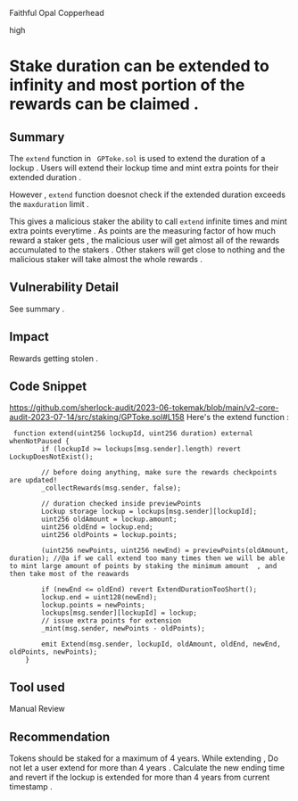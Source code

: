 Faithful Opal Copperhead

high

# Stake duration can be extended to infinity and most portion of the rewards can be claimed .
## Summary
The `extend` function in ` GPToke.sol` is used to extend  the duration of a lockup . Users will  extend their lockup time and mint extra points for their extended duration . 

However ,  `extend` function  doesnot check if the  extended duration exceeds the `maxduration` limit . 

This gives a malicious staker the ability to call  `extend` infinite times and mint  extra points everytime . As points are the measuring factor of how much reward a staker gets , the malicious user will get almost all of the rewards accumulated to the stakers . Other stakers will get close to nothing and the malicious staker will take almost the whole rewards . 

## Vulnerability Detail
See summary .

## Impact
Rewards getting stolen . 
## Code Snippet
https://github.com/sherlock-audit/2023-06-tokemak/blob/main/v2-core-audit-2023-07-14/src/staking/GPToke.sol#L158 
Here's the extend function : 
```solidity 
 function extend(uint256 lockupId, uint256 duration) external whenNotPaused {
        if (lockupId >= lockups[msg.sender].length) revert LockupDoesNotExist();

        // before doing anything, make sure the rewards checkpoints are updated!
        _collectRewards(msg.sender, false);

        // duration checked inside previewPoints
        Lockup storage lockup = lockups[msg.sender][lockupId];
        uint256 oldAmount = lockup.amount;
        uint256 oldEnd = lockup.end;
        uint256 oldPoints = lockup.points;

        (uint256 newPoints, uint256 newEnd) = previewPoints(oldAmount, duration); //@a if we call extend too many times then we will be able to mint large amount of points by staking the minimum amount  , and then take most of the reawards 

        if (newEnd <= oldEnd) revert ExtendDurationTooShort();
        lockup.end = uint128(newEnd);
        lockup.points = newPoints;
        lockups[msg.sender][lockupId] = lockup;
        // issue extra points for extension
        _mint(msg.sender, newPoints - oldPoints); 

        emit Extend(msg.sender, lockupId, oldAmount, oldEnd, newEnd, oldPoints, newPoints);
    }
```

## Tool used

Manual Review

## Recommendation
Tokens should be staked for a maximum of 4 years. 
While extending , Do not let a user extend for more than 4 years . Calculate the new ending time and revert if the lockup is extended for more than 4 years from current timestamp . 

